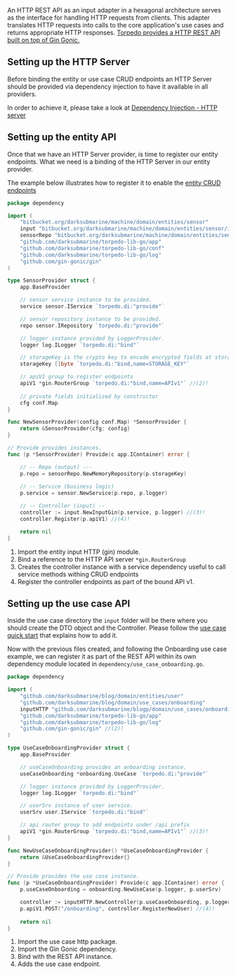 An HTTP REST API as an input adapter in a hexagonal architecture serves as the interface for handling HTTP requests from clients. 
This adapter translates HTTP requests into calls to the core application's use cases and returns appropriate HTTP responses. 
[Torpedo provides a HTTP REST API built on top of Gin Gonic.](basic_entity_input_restapi.html#how-torpedo-implements-http-adapter) 


## Setting up the HTTP Server

Before binding the entity or use case CRUD endpoints an HTTP Server should be provided via dependency injection to have it available in all
providers.

In order to achieve it, please take a look at [Dependency Injection - HTTP server](advanced_di.html#http-server)

## Setting up the entity API

Once that we have an HTTP Server provider, is time to register our entity endpoints. What we need is a binding of the 
HTTP Server in our entity provider.

The example below illustrates how to register it to enable the [entity CRUD endpoints](basic_entity_input_restapi.html#api-endpoints)

```go hl_lines="5 29 49 50"
package dependency

import (
	"bitbucket.org/darksubmarine/machine/domain/entities/sensor"
	input "bitbucket.org/darksubmarine/machine/domain/entities/sensor/inputs/http/gin" //(1)!
	sensorRepo "bitbucket.org/darksubmarine/machine/domain/entities/sensor/outputs/memory"
	"github.com/darksubmarine/torpedo-lib-go/app"
	"github.com/darksubmarine/torpedo-lib-go/conf"
	"github.com/darksubmarine/torpedo-lib-go/log"
	"github.com/gin-gonic/gin"
)

type SensorProvider struct {
	app.BaseProvider

	// sensor service instance to be provided.
	service sensor.IService `torpedo.di:"provide"`

	// sensor repository instance to be provided.
	repo sensor.IRepository `torpedo.di:"provide"`

	// logger instance provided by LoggerProvider.
	logger log.ILogger `torpedo.di:"bind"`

	// storageKey is the crypto key to encode encrypted fields at storage level.
	storageKey []byte `torpedo.di:"bind,name=STORAGE_KEY"`

	// apiV1 group to register endpoints
	apiV1 *gin.RouterGroup `torpedo.di:"bind,name=APIv1"` //(2)!
	
	// private fields initialized by constructor
	cfg conf.Map
}

func NewSensorProvider(config conf.Map) *SensorProvider {
	return &SensorProvider{cfg: config}
}

// Provide provides instances.
func (p *SensorProvider) Provide(c app.IContainer) error {

	// -- Repo (output) ---
	p.repo = sensorRepo.NewMemoryRepository(p.storageKey)
	
	// -- Service (business logic)
	p.service = sensor.NewService(p.repo, p.logger)

	// -- Controller (input) --
	controller := input.NewInputGin(p.service, p.logger) //(3)!
	controller.Register(p.apiV1) //(4)!

	return nil
}

```

1. Import the entity input HTTP (gin) module. 
2. Bind a reference to the HTTP API server `*gin.RouterGroup`
3. Creates the controller instance with a service dependency useful to call service methods withing CRUD endpoints
4. Register the controller endpoints as part of the bound API v1.

## Setting up the use case API

Inside the use case directory the `input` folder will be there where you should create the DTO object and the Controller. 
Please follow the [use case quick start](quickstart_use_cases.html#adding-use-case-endpoint-to-rest-api) that explains how to add it.

Now with the previous files created, and following the Onboarding use case example, we can register it as part of the REST API within its own dependency module
located in `dependency/use_case_onboarding.go`.

```go hl_lines="6 9 25 36 37"
package dependency

import (
    "github.com/darksubmarine/blog/domain/entities/user"
    "github.com/darksubmarine/blog/domain/use_cases/onboarding"
    inputHTTP "github.com/darksubmarine/blogp/domain/use_cases/onboarding/inputs/http" //(1)!
    "github.com/darksubmarine/torpedo-lib-go/app"
    "github.com/darksubmarine/torpedo-lib-go/log"
    "github.com/gin-gonic/gin" //(2)!
)

type UseCaseOnboardingProvider struct {
    app.BaseProvider

    // useCaseOnboarding provides an onboarding instance.
    useCaseOnboarding *onboarding.UseCase `torpedo.di:"provide"`

    // logger instance provided by LoggerProvider.
    logger log.ILogger `torpedo.di:"bind"`

    // userSrv instance of user service.
    userSrv user.IService `torpedo.di:"bind"`

    // api router group to add endpoints under /api prefix
    apiV1 *gin.RouterGroup `torpedo.di:"bind,name=APIv1"` //(3)!
}

func NewUseCaseOnboardingProvider() *UseCaseOnboardingProvider {
    return &UseCaseOnboardingProvider{}
}

// Provide provides the use case instance.
func (p *UseCaseOnboardingProvider) Provide(c app.IContainer) error {
    p.useCaseOnboarding = onboarding.NewUseCase(p.logger, p.userSrv)

	controller := inputHTTP.NewController(p.useCaseOnboarding, p.logger)
    p.apiV1.POST("/onboarding", controller.RegisterNewUser) //(4)!
    
    return nil
}

```

1. Import the use case http package.
2. Import the Gin Gonic dependency.
3. Bind with the REST API instance.
4. Adds the use case endpoint.

